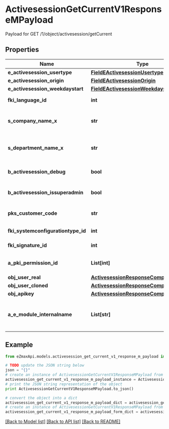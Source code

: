 # ActivesessionGetCurrentV1ResponseMPayload

Payload for GET /1/object/activesession/getCurrent

## Properties
Name | Type | Description | Notes
------------ | ------------- | ------------- | -------------
**e_activesession_usertype** | [**FieldEActivesessionUsertype**](FieldEActivesessionUsertype.md) |  | 
**e_activesession_origin** | [**FieldEActivesessionOrigin**](FieldEActivesessionOrigin.md) |  | 
**e_activesession_weekdaystart** | [**FieldEActivesessionWeekdaystart**](FieldEActivesessionWeekdaystart.md) |  | 
**fki_language_id** | **int** | The unique ID of the Language.  Valid values:  |Value|Description| |-|-| |1|French| |2|English| | 
**s_company_name_x** | **str** | The Name of the Company in the language of the requester | 
**s_department_name_x** | **str** | The Name of the Department in the language of the requester | 
**b_activesession_debug** | **bool** | Whether the active session is in debug or not | 
**b_activesession_issuperadmin** | **bool** | Whether the active session is superadmin or not | 
**pks_customer_code** | **str** | The customer code assigned to your account | 
**fki_systemconfigurationtype_id** | **int** | The unique ID of the Systemconfigurationtype | [optional] 
**fki_signature_id** | **int** | The unique ID of the Signature | [optional] 
**a_pki_permission_id** | **List[int]** | An array of permissions granted to the user or api key | 
**obj_user_real** | [**ActivesessionResponseCompoundUser**](ActivesessionResponseCompoundUser.md) |  | 
**obj_user_cloned** | [**ActivesessionResponseCompoundUser**](ActivesessionResponseCompoundUser.md) |  | [optional] 
**obj_apikey** | [**ActivesessionResponseCompoundApikey**](ActivesessionResponseCompoundApikey.md) |  | [optional] 
**a_e_module_internalname** | **List[str]** | An Array of Registered modules.  These are the modules that are Licensed to be used by the User or the API Key. | 

## Example

```python
from eZmaxApi.models.activesession_get_current_v1_response_m_payload import ActivesessionGetCurrentV1ResponseMPayload

# TODO update the JSON string below
json = "{}"
# create an instance of ActivesessionGetCurrentV1ResponseMPayload from a JSON string
activesession_get_current_v1_response_m_payload_instance = ActivesessionGetCurrentV1ResponseMPayload.from_json(json)
# print the JSON string representation of the object
print ActivesessionGetCurrentV1ResponseMPayload.to_json()

# convert the object into a dict
activesession_get_current_v1_response_m_payload_dict = activesession_get_current_v1_response_m_payload_instance.to_dict()
# create an instance of ActivesessionGetCurrentV1ResponseMPayload from a dict
activesession_get_current_v1_response_m_payload_form_dict = activesession_get_current_v1_response_m_payload.from_dict(activesession_get_current_v1_response_m_payload_dict)
```
[[Back to Model list]](../README.md#documentation-for-models) [[Back to API list]](../README.md#documentation-for-api-endpoints) [[Back to README]](../README.md)


